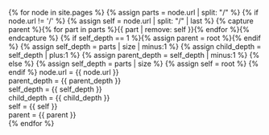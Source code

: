 ---
---

{% for node in site.pages %}
{% assign parts = node.url | split: "/" %}
{% if node.url != '/' %}
{% assign self = node.url | split: "/" | last %}
{% capture parent %}{% for part in parts %}{{ part | remove: self }}{% endfor %}{% endcapture %}
{% if self_depth == 1 %}{% assign parent = root %}{% endif %}
{% assign self_depth = parts | size | minus:1 %}
{% assign child_depth = self_depth | plus:1 %}
{% assign parent_depth = self_depth | minus:1 %}
{% else %}
{% assign self_depth = parts | size %}
{% assign self = root %}
{% endif %}
node.url = {{ node.url }} <br>
parent_depth = {{ parent_depth }} <br>
self_depth = {{ self_depth }} <br>
child_depth = {{ child_depth }} <br>
self = {{ self }} <br>
parent = {{ parent }} <br>
{% endfor %}
